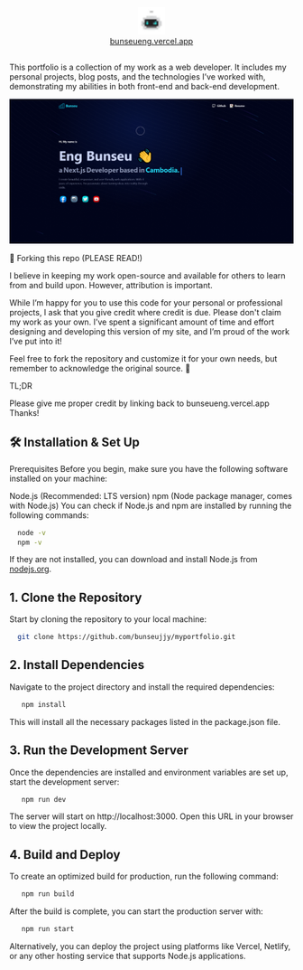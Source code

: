 <div align="center"><img src="/app/favicon-48x48.png" alt="Portfolio"/></div>

<div align="center">
<a href="https://bunseueng.vercel.app" target="_blank" rel="noopener noreferrer">bunseueng.vercel.app</a>
</div>

##

This portfolio is a collection of my work as a web developer. It includes my personal projects, blog posts, and the technologies I’ve worked with, demonstrating my abilities in both front-end and back-end development.

![App Screenshot](/app/og.PNG)

📍 Forking this repo (PLEASE READ!)

I believe in keeping my work open-source and available for others to learn from and build upon. However, attribution is important.

While I’m happy for you to use this code for your personal or professional projects, I ask that you give credit where credit is due. Please don't claim my work as your own. I’ve spent a significant amount of time and effort designing and developing this version of my site, and I’m proud of the work I’ve put into it!

Feel free to fork the repository and customize it for your own needs, but remember to acknowledge the original source. 🙌

TL;DR

Please give me proper credit by linking back to bunseueng.vercel.app Thanks!

## 🛠 Installation & Set Up

Prerequisites
Before you begin, make sure you have the following software installed on your machine:

Node.js (Recommended: LTS version)
npm (Node package manager, comes with Node.js)
You can check if Node.js and npm are installed by running the following commands:

```bash
  node -v
  npm -v
```

If they are not installed, you can download and install Node.js from [nodejs.org](https://nodejs.org).

## 1. Clone the Repository

Start by cloning the repository to your local machine:

```bash
  git clone https://github.com/bunseujjy/myportfolio.git
```

## 2. Install Dependencies

Navigate to the project directory and install the required dependencies:

```bash
   npm install
```

This will install all the necessary packages listed in the package.json file.

## 3. Run the Development Server

Once the dependencies are installed and environment variables are set up, start the development server:

```bash
   npm run dev
```

The server will start on http://localhost:3000. Open this URL in your browser to view the project locally.

## 4. Build and Deploy

To create an optimized build for production, run the following command:

```bash
   npm run build
```

After the build is complete, you can start the production server with:

```bash
   npm run start
```

Alternatively, you can deploy the project using platforms like Vercel, Netlify, or any other hosting service that supports Node.js applications.
